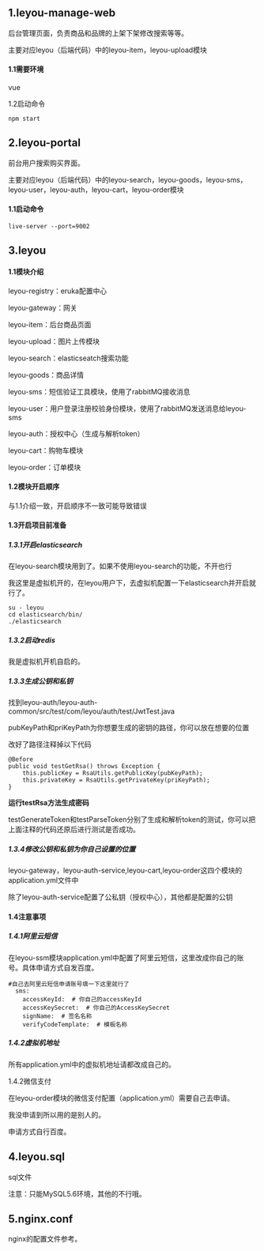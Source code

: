 ## 1.leyou-manage-web

后台管理页面，负责商品和品牌的上架下架修改搜索等等。

主要对应leyou（后端代码）中的leyou-item，leyou-upload模块

#### 1.1需要环境

vue

1.2启动命令

```
npm start
```



## 2.leyou-portal

前台用户搜索购买界面。

主要对应leyou（后端代码）中的leyou-search，leyou-goods，leyou-sms，leyou-user，leyou-auth，leyou-cart，leyou-order模块

#### 1.1启动命令

```
live-server --port=9002
```



## 3.leyou

#### 1.1模块介绍

leyou-registry：eruka配置中心

leyou-gateway：网关

leyou-item：后台商品页面

leyou-upload：图片上传模块

leyou-search：elasticseatch搜索功能

leyou-goods：商品详情

leyou-sms：短信验证工具模块，使用了rabbitMQ接收消息

leyou-user：用户登录注册校验身份模块，使用了rabbitMQ发送消息给leyou-sms

leyou-auth：授权中心（生成与解析token）

leyou-cart：购物车模块

leyou-order：订单模块



#### 1.2模块开启顺序

与1.1介绍一致，开启顺序不一致可能导致错误



#### 1.3开启项目前准备

##### 1.3.1开启elasticsearch

在leyou-search模块用到了。如果不使用leyou-search的功能，不开也行

我这里是虚拟机开的，在leyou用户下，去虚拟机配置一下elasticsearch并开启就行了。

```
su - leyou
cd elasticsearch/bin/
./elasticsearch
```



##### 1.3.2启动redis

我是虚拟机开机自启的。



##### 1.3.3生成公钥和私钥

找到leyou-auth/leyou-auth-common/src/test/com/leyou/auth/test/JwtTest.java

pubKeyPath和priKeyPath为你想要生成的密钥的路径，你可以放在想要的位置

改好了路径注释掉以下代码

```
@Before
public void testGetRsa() throws Exception {
    this.publicKey = RsaUtils.getPublicKey(pubKeyPath);
    this.privateKey = RsaUtils.getPrivateKey(priKeyPath);
}
```

**运行testRsa方法生成密码**



testGenerateToken和testParseToken分别了生成和解析token的测试，你可以把上面注释的代码还原后进行测试是否成功。



##### 1.3.4修改公钥和私钥为你自己设置的位置

leyou-gateway，leyou-auth-service,leyou-cart,leyou-order这四个模块的application.yml文件中

除了leyou-auth-service配置了公私钥（授权中心），其他都是配置的公钥



#### 1.4注意事项

##### 1.4.1阿里云短信

在leyou-ssm模块application.yml中配置了阿里云短信，这里改成你自己的账号。具体申请方式自发百度。

```
#自己去阿里云短信申请账号填一下这里就行了
  sms:
    accessKeyId:  # 你自己的accessKeyId
    accessKeySecret:  # 你自己的AccessKeySecret
    signName:  # 签名名称
    verifyCodeTemplate:  # 模板名称
```



##### 1.4.2虚拟机地址

所有application.yml中的虚拟机地址请都改成自己的。



1.4.2微信支付

在leyou-order模块的微信支付配置（application.yml）需要自己去申请。

我没申请到所以用的是别人的。

申请方式自行百度。



## 4.leyou.sql

sql文件

注意：只能MySQL5.6环境，其他的不行哦。



## 5.nginx.conf

nginx的配置文件参考。

